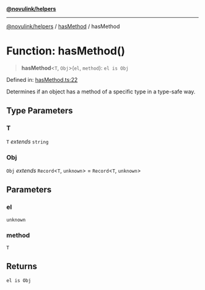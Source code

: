 [**@novulink/helpers**](../../README.md)

***

[@novulink/helpers](../../README.md) / [hasMethod](../README.md) / hasMethod

# Function: hasMethod()

> **hasMethod**\<`T`, `Obj`\>(`el`, `method`): `el is Obj`

Defined in: [hasMethod.ts:22](https://github.com/M-Media-Group/app.novu.link/blob/185285297b092339554122b4cf56a2dcd7525fea/packages/helpers/src/hasMethod.ts#L22)

Determines if an object has a method of a specific type in a type-safe way.

## Type Parameters

### T

`T` *extends* `string`

### Obj

`Obj` *extends* `Record`\<`T`, `unknown`\> = `Record`\<`T`, `unknown`\>

## Parameters

### el

`unknown`

### method

`T`

## Returns

`el is Obj`
